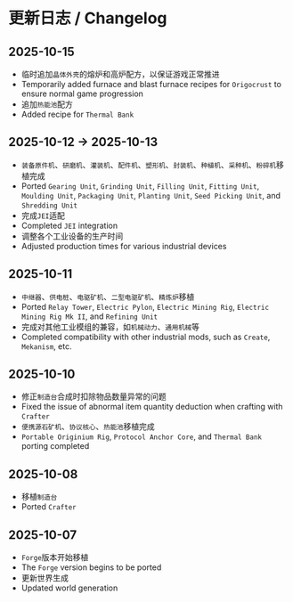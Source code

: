 # 更新日志 / Changelog
## 2025-10-15
- 临时追加`晶体外壳`的熔炉和高炉配方，以保证游戏正常推进
- Temporarily added furnace and blast furnace recipes for `Origocrust` to ensure normal game progression
- 追加`热能池`配方
- Added recipe for `Thermal Bank`

## 2025-10-12 -> 2025-10-13
- `装备原件机`、`研磨机`、`灌装机`、`配件机`、`塑形机`、`封装机`、`种植机`、`采种机`、`粉碎机`移植完成
- Ported `Gearing Unit`, `Grinding Unit`, `Filling Unit`, `Fitting Unit`, `Moulding Unit`, `Packaging Unit`, `Planting Unit`, `Seed Picking Unit`, and `Shredding Unit`
- 完成`JEI`适配
- Completed `JEI` integration
- 调整各个工业设备的生产时间
- Adjusted production times for various industrial devices

## 2025-10-11
- `中继器`、`供电桩`、`电驱矿机`、`二型电驱矿机`、`精炼炉`移植
- Ported `Relay Tower`, `Electric Pylon`, `Electric Mining Rig`, `Electric Mining Rig Mk II`, and `Refining Unit`
- 完成对其他工业模组的兼容，如`机械动力`、`通用机械`等
- Completed compatibility with other industrial mods, such as `Create`, `Mekanism`, etc.

## 2025-10-10
- 修正`制造台`合成时扣除物品数量异常的问题
- Fixed the issue of abnormal item quantity deduction when crafting with `Crafter`
- `便携源石矿机`、`协议核心`、`热能池`移植完成
- `Portable Originium Rig`, `Protocol Anchor Core`, and `Thermal Bank` porting completed

## 2025-10-08
- 移植`制造台`
- Ported `Crafter`

## 2025-10-07
- `Forge`版本开始移植
- The `Forge` version begins to be ported
- 更新世界生成
- Updated world generation